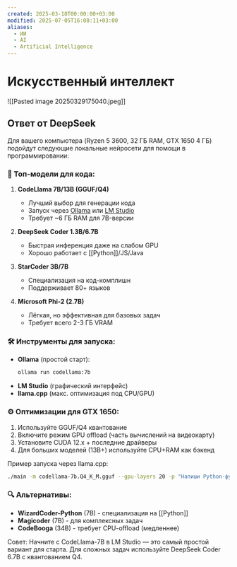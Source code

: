 ```yaml
---
created: 2025-03-18T00:00:00+03:00
modified: 2025-07-05T16:08:11+03:00
aliases:
  - ИИ
  - AI
  - Artificial Intelligence
---
```


# Искусственный интеллект

![[Pasted image 20250329175040.jpeg]]


## Ответ от DeepSeek

Для вашего компьютера (Ryzen 5 3600, 32 ГБ RAM, GTX 1650 4 ГБ) подойдут следующие локальные нейросети для помощи в программировании:

### 🚀 Топ-модели для кода:
1. **CodeLlama 7B/13B (GGUF/Q4)**  
   - Лучший выбор для генерации кода
   - Запуск через [Ollama](https://ollama.com/) или [LM Studio](https://lmstudio.ai/)
   - Требует ~6 ГБ RAM для 7B-версии

2. **DeepSeek Coder 1.3B/6.7B**  
   - Быстрая инференция даже на слабом GPU
   - Хорошо работает с [[Python]]/JS/Java

3. **StarCoder 3B/7B**  
   - Специализация на код-комплишн
   - Поддерживает 80+ языков

4. **Microsoft Phi-2 (2.7B)**  
   - Лёгкая, но эффективная для базовых задач
   - Требует всего 2-3 ГБ VRAM

### 🛠️ Инструменты для запуска:
- **Ollama** (простой старт):  
  ```bash
  ollama run codellama:7b
  ```
- **LM Studio** (графический интерфейс)
- **llama.cpp** (макс. оптимизация под CPU/GPU)

### ⚙️ Оптимизации для GTX 1650:
1. Используйте GGUF/Q4 квантование
2. Включите режим GPU offload (часть вычислений на видеокарту)
3. Установите CUDA 12.x + последние драйверы
4. Для больших моделей (13B+) используйте CPU+RAM как бэкенд

Пример запуска через llama.cpp:
```bash
./main -m codellama-7b.Q4_K_M.gguf --gpu-layers 20 -p "Напиши Python-функцию для сортировки списка словарей по ключу"
```

### 🔍 Альтернативы:
- **WizardCoder-Python** (7B) - специализация на [[Python]]
- **Magicoder** (7B) - для комплексных задач
- **CodeBooga** (34B) - требует CPU-offload (медленнее)

Совет: Начните с CodeLlama-7B в LM Studio — это самый простой вариант для старта. Для сложных задач используйте DeepSeek Coder 6.7B с квантованием Q4.

